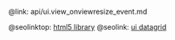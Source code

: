 @link: api/ui.view_onviewresize_event.md

@seolinktop: [html5 library](https://webix.com)
@seolink: [ui datagrid](https://webix.com/widget/datatable/)